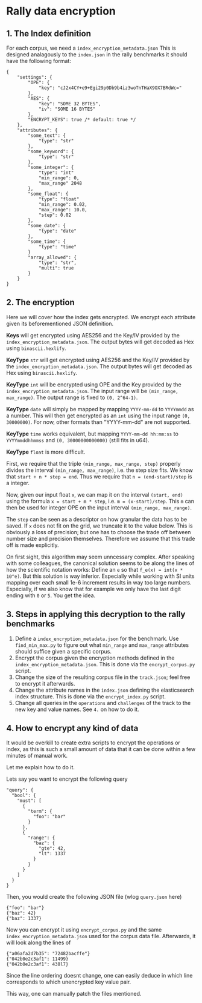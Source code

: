 # Rally data encryption

## 1. The Index definition
For each corpus, we need a `index_encryption_metadata.json`
This is designed analagously to the `index.json` in the rally benchmarks it should have the following format:
```
{
    "settings": {
        "OPE": {
            "key": "cJ2x4CY+e9+Egi29p0Db9b4iz3woTnTHaX9OX7BRdWc="
        },
        "AES": {
            "key": "SOME 32 BYTES",
            "iv": "SOME 16 BYTES"
        },
        "ENCRYPT_KEYS": true /* default: true */
    },
    "attributes": {
        "some_text": {
            "type": "str"
        },
        "some_keyword": {
            "type": "str"
        },
        "some_integer": {
            "type": "int"
            "min_range": 0,
            "max_range" 2048
        },
        "some_float": {
            "type": "float"
            "min_range": 0.02,
            "max_range": 10.0,
            "step": 0.02
        },
        "some_date": {
            "type": "date"
        },
        "some_time": {
            "type": "time"
        }
        "array_allowed": {
            "type": "str",
            "multi": true
        }
    }
}
```

## 2. The encryption

Here we will cover how the index gets encrypted. We encrypt each attribute given its beforementioned JSON definition.

**Keys** will get encrypted using AES256 and the Key/IV provided by the `index_encryption_metadata.json`. 
The output bytes will get decoded as Hex using `binascii.hexlify`.

**KeyType** `str` will get encrypted using AES256 and the Key/IV provided by the `index_encryption_metadata.json`.
The output bytes will get decoded as Hex using `binascii.hexlify`.

**KeyType** `int` will be encrypted using OPE and the Key provided by the `index_encryption_metadata.json`.
The input range will be `(min_range, max_range)`.
The output range is fixed to `(0, 2^64-1)`.

**KeyType** `date` will simply be mapped by mapping `YYYY-mm-dd` to `YYYYmmdd` as a number. This will then get encrypted as an `int` using the input range `(0, 30000000)`. For now, other formats than "YYYY-mm-dd" are not supported.

**KeyType** `time` works equivalent, but mapping `YYYY-mm-dd hh:mm:ss` to `YYYYmmddhhmmss` and `(0, 30000000000000)` (still fits in u64).

**KeyType** `float` is more difficult.

First, we require that the triple `(min_range, max_range, step)` properly divides the interval `(min_range, max_range)`, i.e. the step size fits.
We know that `start + n * step = end`. Thus we require that `n = (end-start)/step` is a integer.

Now, given our input float `x`, we can map it on the interval `(start, end)` using the formula
`x = start + m * step`, i.e. `m = (x-start)/step`. This `m` can then be used for integer OPE on the input interval `(min_range, max_range)`.

The `step` can be seen as a descriptor on how granular the data has to be saved. If `x` does not fit on the grid, we truncate it to the value below. This is obviously a loss of precision; but one has to choose the trade off between number size and precision themselves. Therefore we assume that this trade off is made explicitly.

On first sight, this algorithm may seem unncessary complex. After speaking with some colleagues, the canonical solution seems to be along the lines of how the scientific notation works: Define an `e` so that `f_e(x) = int(x * 10^e)`.
But this solution is way inferior. Especially while working with SI units mapping over each small 1e-6 increment results in way too large numbers. Especially, if we also know that for example we only have the last digit ending with `0` or `5`. You get the idea.


## 3. Steps in applying this decryption to the rally benchmarks

1. Define a `index_encryption_metadata.json` for the benchmark. Use `find_min_max.py` to figure out what `min_range` and `max_range` attributes should suffice given a specific corpus.
2. Encrypt the corpus given the encryption methods defined in the `index_encryption_metadata.json`. This is done via the `encrypt_corpus.py` script.
3. Change the size of the resulting corpus file in the `track.json`; feel free to encrypt it afterwards.
3. Change the attribute names in the `index.json` defining the elasticsearch index structure. This is done via the `encrypt_index.py` script.
4. Change all queries in the `operations` and `challenges` of the track to the new key and value names. See `4.` on how to do it.

## 4. How to encrypt any kind of data

It would be overkill to create extra scripts to encrypt the operations or index, as this is such a small amount of data that it can be done within a few minutes of manual work.

Let me explain how to do it.

Lets say you want to encrypt the following query
```
"query": {
  "bool": {
    "must": [
      {
        "term": {
          "foo": "bar"
        }
      },
      {
        "range": {
          "baz": {
            "gte": 42,
            "lt": 1337
          }
        }
      }
    ]
  }
}
```

Then, you would create the following JSON file (wlog `query.json` here)
```
{"foo": "bar"}
{"baz": 42}
{"baz": 1337}
```
Now you can encrypt it using `encrypt_corpus.py` and the same `index_encryption_metadata.json` used for the corpus data file. Afterwards, it will look along the lines of
```
{"a06afa2d7b35": "72482bacffe"}
{"042b0e2c3af1": 11499}
{"042b0e2c3af1": 438l7}
```
Since the line ordering doesnt change, one can easily deduce in which line corresponds to which unencrypted key value pair.

This way, one can manually patch the files mentioned.
